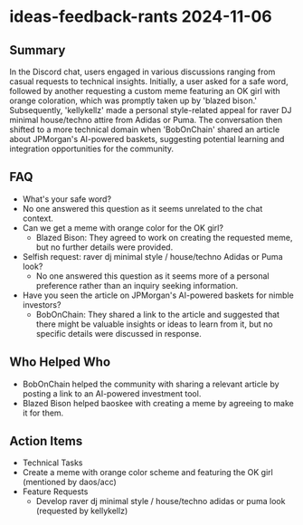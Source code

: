 # ideas-feedback-rants 2024-11-06

## Summary
 In the Discord chat, users engaged in various discussions ranging from casual requests to technical insights. Initially, a user asked for a safe word, followed by another requesting a custom meme featuring an OK girl with orange coloration, which was promptly taken up by 'blazed bison.' Subsequently, 'kellykellz' made a personal style-related appeal for raver DJ minimal house/techno attire from Adidas or Puma. The conversation then shifted to a more technical domain when 'BobOnChain' shared an article about JPMorgan's AI-powered baskets, suggesting potential learning and integration opportunities for the community.

## FAQ
 - What's your safe word?
  - No one answered this question as it seems unrelated to the chat context.
- Can we get a meme with orange color for the OK girl?
  - Blazed Bison: They agreed to work on creating the requested meme, but no further details were provided.
- Selfish request: raver dj minimal style / house/techno Adidas or Puma look?
  - No one answered this question as it seems more of a personal preference rather than an inquiry seeking information.
- Have you seen the article on JPMorgan's AI-powered baskets for nimble investors?
  - BobOnChain: They shared a link to the article and suggested that there might be valuable insights or ideas to learn from it, but no specific details were discussed in response.

## Who Helped Who
 - BobOnChain helped the community with sharing a relevant article by posting a link to an AI-powered investment tool.
- Blazed Bison helped baoskee with creating a meme by agreeing to make it for them.

## Action Items
 - Technical Tasks
  - Create a meme with orange color scheme and featuring the OK girl (mentioned by daos/acc)
- Feature Requests
  - Develop raver dj minimal style / house/techno adidas or puma look (requested by kellykellz)

